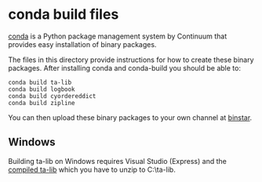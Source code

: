 conda build files
=================

[conda](http://docs.continuum.io/conda/intro.html) is a
Python package management system by Continuum that provides
easy installation of binary packages.

The files in this directory provide instructions for how
to create these binary packages. After installing conda and
conda-build you should be able to:

```
conda build ta-lib
conda build logbook
conda build cyordereddict
conda build zipline
```

You can then upload these binary packages to your own
channel at [binstar](https://binstar.org).

Windows
-------

Building ta-lib on Windows requires Visual Studio (Express) and
the [compiled ta-lib](ta-lib-0.4.0-msvc.zip) which you have to
unzip to C:\ta-lib.
